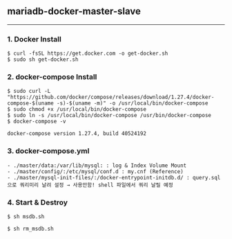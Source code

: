 ## mariadb-docker-master-slave
***
### 1. Docker Install
```shell
$ curl -fsSL https://get.docker.com -o get-docker.sh
$ sudo sh get-docker.sh
```
### 2. docker-compose Install
```shell
$ sudo curl -L "https://github.com/docker/compose/releases/download/1.27.4/docker-compose-$(uname -s)-$(uname -m)" -o /usr/local/bin/docker-compose
$ sudo chmod +x /usr/local/bin/docker-compose
$ sudo ln -s /usr/local/bin/docker-compose /usr/bin/docker-compose
$ docker-compose -v

docker-compose version 1.27.4, build 40524192
```
### 3. docker-compose.yml
```
- ./master/data:/var/lib/mysql: : log & Index Volume Mount
- ./master/config/:/etc/mysql/conf.d : my.cnf (Reference)
- ./master/mysql-init-files/:/docker-entrypoint-initdb.d/ : query.sql 으로 쿼리미리 날려 설정 → 사용안함! shell 파일에서 쿼리 날릴 예정
```
### 4. Start & Destroy
```shell
$ sh msdb.sh

$ sh rm_msdb.sh
```
